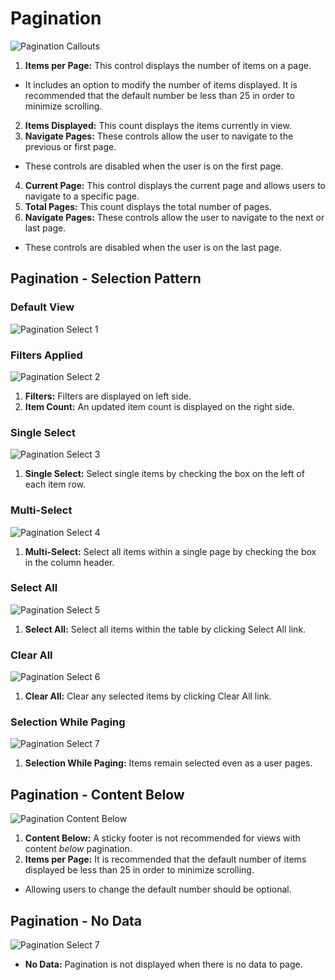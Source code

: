 # Pagination

![Pagination Callouts](img/pagination_callouts.png)

1. **Items per Page:** This control displays the number of items on a page.
  * It includes an option to modify the number of items displayed. It is recommended that the default number be less than 25 in order to minimize scrolling.
2. **Items Displayed:** This count displays the items currently in view.
3. **Navigate Pages:** These controls allow the user to navigate to the previous or first page.
  * These controls are disabled when the user is on the first page.
4. **Current Page:** This control displays the current page and allows users to navigate to a specific page.
5. **Total Pages:** This count displays the total number of pages.
6. **Navigate Pages:** These controls allow the user to navigate to the next or last page.
  * These controls are disabled when the user is on the last page.

## Pagination - Selection Pattern

### Default View
![Pagination Select 1](img/pagination_selection_1.png)

### Filters Applied
![Pagination Select 2](img/pagination_selection_2.png)

1. **Filters:** Filters are displayed on left side.
2. **Item Count:** An updated item count is displayed on the right side.

### Single Select
![Pagination Select 3](img/pagination_selection_3.png)

1. **Single Select:** Select single items by checking the box on the left of each item row.

### Multi-Select
![Pagination Select 4](img/pagination_selection_4.png)

1. **Multi-Select:** Select all items within a single page by checking the box in the column header.

### Select All
![Pagination Select 5](img/pagination_selection_5.png)

1. **Select All:** Select all items within the table by clicking Select All link.

### Clear All
![Pagination Select 6](img/pagination_selection_6.png)

1. **Clear All:** Clear any selected items by clicking Clear All link.

### Selection While Paging
![Pagination Select 7](img/pagination_selection_7.png)

1. **Selection While Paging:** Items remain selected even as a user pages.

## Pagination - Content Below
![Pagination Content Below](img/pagination_content_below.png)

1. **Content Below:** A sticky footer is not recommended for views with content *below* pagination.
2. **Items per Page:** It is recommended that the default number of items displayed be less than 25 in order to minimize scrolling.
  * Allowing users to change the default number should be optional.

## Pagination - No Data
![Pagination Select 7](img/pagination_no_data.png)

* **No Data:** Pagination is not displayed when there is no data to page.
